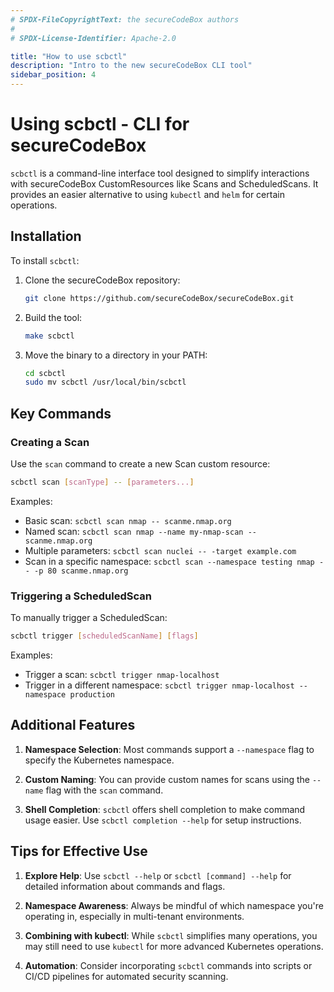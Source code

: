 ```yaml
---
# SPDX-FileCopyrightText: the secureCodeBox authors
#
# SPDX-License-Identifier: Apache-2.0

title: "How to use scbctl"
description: "Intro to the new secureCodeBox CLI tool"
sidebar_position: 4
---
```


# Using scbctl - CLI for secureCodeBox

`scbctl` is a command-line interface tool designed to simplify interactions with secureCodeBox CustomResources like Scans and ScheduledScans. It provides an easier alternative to using `kubectl` and `helm` for certain operations.

## Installation

To install `scbctl`:

1. Clone the secureCodeBox repository:
   ```bash
   git clone https://github.com/secureCodeBox/secureCodeBox.git
   ```

2. Build the tool:
   ```bash
   make scbctl
   ```

3. Move the binary to a directory in your PATH:
   ```bash
   cd scbctl
   sudo mv scbctl /usr/local/bin/scbctl
   ```

## Key Commands

### Creating a Scan

Use the `scan` command to create a new Scan custom resource:

```bash
scbctl scan [scanType] -- [parameters...]
```

Examples:
- Basic scan: `scbctl scan nmap -- scanme.nmap.org`
- Named scan: `scbctl scan nmap --name my-nmap-scan -- scanme.nmap.org`
- Multiple parameters: `scbctl scan nuclei -- -target example.com`
- Scan in a specific namespace: `scbctl scan --namespace testing nmap -- -p 80 scanme.nmap.org`

### Triggering a ScheduledScan

To manually trigger a ScheduledScan:

```bash
scbctl trigger [scheduledScanName] [flags]
```

Examples:
- Trigger a scan: `scbctl trigger nmap-localhost`
- Trigger in a different namespace: `scbctl trigger nmap-localhost --namespace production`

## Additional Features

1. **Namespace Selection**: Most commands support a `--namespace` flag to specify the Kubernetes namespace.

2. **Custom Naming**: You can provide custom names for scans using the `--name` flag with the `scan` command.

3. **Shell Completion**: `scbctl` offers shell completion to make command usage easier. Use `scbctl completion --help` for setup instructions.

## Tips for Effective Use

1. **Explore Help**: Use `scbctl --help` or `scbctl [command] --help` for detailed information about commands and flags.

2. **Namespace Awareness**: Always be mindful of which namespace you're operating in, especially in multi-tenant environments.

3. **Combining with kubectl**: While `scbctl` simplifies many operations, you may still need to use `kubectl` for more advanced Kubernetes operations.

4. **Automation**: Consider incorporating `scbctl` commands into scripts or CI/CD pipelines for automated security scanning.
